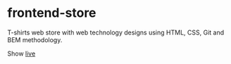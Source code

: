 # frontend-store

 T-shirts web store with web technology designs using HTML, CSS, Git and BEM methodology.

Show [live](https://jf-frontendstore.netlify.app/)
